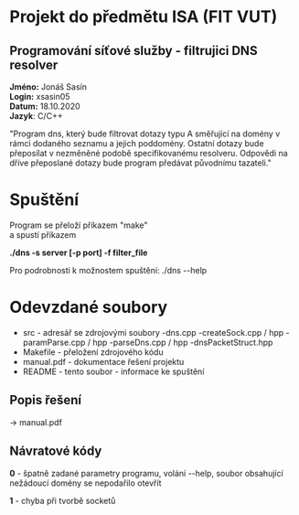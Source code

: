# Projekt do předmětu ISA (FIT VUT)
## Programování síťové služby - filtrujici DNS resolver
**Jméno:** Jonáš Sasín  
**Login:** xsasin05  
**Datum:** 18.10.2020  
**Jazyk**: C/C++  

"Program dns, který bude filtrovat dotazy typu A směřující na domény v rámci dodaného seznamu a jejich poddomény. Ostatní dotazy bude přeposílat v nezměněné podobě specifikovanému resolveru. Odpovědi na dříve přeposlané dotazy bude program předávat původnímu tazateli."

# Spuštění
Program se přeloží příkazem "make"  
a spustí příkazem  
  
**./dns -s server [-p port] -f filter_file**
  
Pro podrobnosti k možnostem spuštění: ./dns --help

# Odevzdané soubory
 - src - adresář se zdrojovými soubory
  -dns.cpp
  -createSock.cpp / hpp
  -paramParse.cpp / hpp
  -parseDns.cpp / hpp
  -dnsPacketStruct.hpp
 - Makefile - přeložení zdrojového kódu
 - manual.pdf - dokumentace řešení projektu
 - README - tento soubor - informace ke spuštění  

## Popis řešení
-> manual.pdf

## Návratové kódy
**0** - špatně zadané parametry programu, volání --help, soubor obsahující nežádoucí domény se nepodařilo otevřít

**1** - chyba při tvorbě socketů

